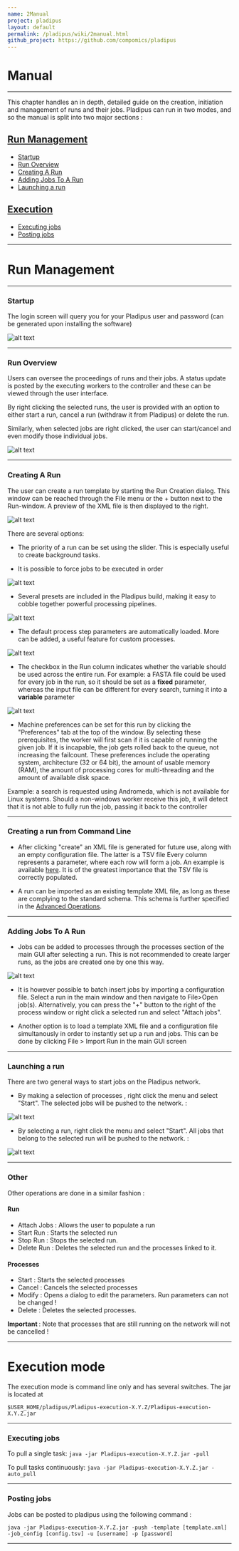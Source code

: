```yaml
---
name: 2Manual
project: pladipus
layout: default
permalink: /pladipus/wiki/2manual.html
github_project: https://github.com/compomics/pladipus
---
```


# Manual

----

This chapter handles an in depth, detailed guide on the creation, initiation and management of runs and their jobs. Pladipus can run in two modes, and so the manual is split into two major sections : 

## [Run Management](#run-management) 
* [Startup](#startup)
* [Run Overview](#run-overview)
* [Creating A Run](#creating-a-run)
* [Adding Jobs To A Run](#adding-jobs-to-a-run)
* [Launching a run](#launching-a-run)

## [Execution](#run-execution) 
* [Executing jobs](#executing-jobs)
* [Posting jobs](#posting-jobs)


----

# Run Management

----

### Startup

The login screen will query you for your Pladipus user and password (can be generated upon installing the software)

![alt text](https://github.com/compomics/pladipus/wiki/Pladipus_login.png)

----

### Run Overview

Users can oversee the proceedings of runs and their jobs. A status update is posted by the executing workers to the controller and these can be viewed through the user interface.

By right clicking the selected runs, the user is provided with an option to either start a run, cancel a run (withdraw it from Pladipus) or delete the run.

Similarly, when selected jobs are right clicked, the user can start/cancel and even modify those individual jobs.

![alt text](https://github.com/compomics/pladipus/wiki/Pladipus_main.png)

----

###  Creating A Run

The user can create a run template by starting the Run Creation dialog. This window can be reached through the File menu or the + button next to the Run-window. A preview of the XML file is then displayed to the right. 

![alt text](https://github.com/compomics/pladipus/wiki/Run_Creation_GUI.png)

There are several options:

* The priority of a run can be set using the slider. This is especially useful to create background tasks.

* It is possible to force jobs to be executed in order

![alt text](https://github.com/compomics/pladipus/wiki/Chain_Jobs.png)

* Several presets are included in the Pladipus build, making it easy to cobble together powerful processing pipelines.

![alt text](https://github.com/compomics/pladipus/wiki/Run_Creation_Window_presets.png)

* The default process step parameters are automatically loaded. More can be added, a useful feature for custom processes.

![alt text](https://github.com/compomics/pladipus/wiki/Run_Creation_Window_parameters.png)

* The checkbox in the Run column indicates whether the variable should be used across the entire run. For example: a FASTA file could be used for every job in the run, so it should be set as a **fixed** parameter, whereas the input file can be different for every search, turning it into a **variable** parameter

![alt text](https://github.com/compomics/pladipus/wiki/Run_Creation_Window_preferences.png)

* Machine preferences can be set for this run by clicking the "Preferences" tab at the top of the window. By selecting these prerequisites, the worker will first scan if it is capable of running the given job. If it is incapable, the job gets rolled back to the queue, not increasing the failcount.
These preferences include the operating system, architecture (32 or 64 bit), the amount of usable memory (RAM), the amount of processing cores for multi-threading  and the amount of available disk space.

Example: a search is requested using Andromeda, which is not available for Linux systems. Should a non-windows worker receive this job, it will detect that it is not able to fully run the job, passing it back to the controller

----

###  Creating a run from Command Line

* After clicking "create" an XML file is generated for future use, along with an empty configuration file. The latter is a TSV file Every column represents a parameter, where each row will form a job. An example is available [here](/pladipus/wiki/example-configuration.html). It is of the greatest importance that the TSV file is correctly populated.

* A run can be imported as an existing template XML file, as long as these are complying to the standard schema. This schema is further specified in the [Advanced Operations](https://github.com/compomics/pladipus/wiki/3.-Advanced-Operations).

----

###  Adding Jobs To A Run

* Jobs can be added to processes through the processes section of the main GUI after selecting a run. This is not recommended to create larger runs, as the jobs are created one by one this way.
 
![alt text](https://github.com/compomics/pladipus/wiki/Job_Creation_Dialog.png)

* It is however possible to batch insert jobs by importing a configuration file. Select a run in the main window and then navigate to File>Open job(s). Alternatively, you can press the "+" button to the right of the process window or right click a selected run and select "Attach jobs".

* Another option is to load a template XML file and a configuration file simultanously in order to instantly set up a run and jobs. This can be done by clicking File > Import Run in the main GUI screen

----

###  Launching a run


There are two general ways to start jobs on the Pladipus network.

* By making a selection of processes , right click the menu and select "Start". The selected jobs will be pushed to the network. :

 ![alt text](https://github.com/compomics/pladipus/wiki/Process_Start.png)

* By selecting a run, right click the menu and select "Start". All jobs that belong to the selected run will be pushed to the network. :

 ![alt text](https://github.com/compomics/pladipus/wiki/Run_Start.png)

----

###  Other

Other operations are done in a similar fashion : 

#### Run

* Attach Jobs : Allows the user to populate a run
* Start Run : Starts the selected run
* Stop Run : Stops the selected run. 
* Delete Run : Deletes the selected run and the processes linked to it.

#### Processes

* Start : Starts the selected processes
* Cancel : Cancels the selected processes
* Modify : Opens a dialog to edit the parameters. Run parameters can not be changed !
* Delete : Deletes the selected processes.

<b>Important </b>: Note that processes that are still running on the network will not be cancelled !

----

# Execution mode

The execution mode is command line only and has several switches. The jar is located at 

`$USER_HOME/pladipus/Pladipus-execution-X.Y.Z/Pladipus-execution-X.Y.Z.jar`

----

### Executing jobs
  
To pull a single task: `java -jar Pladipus-execution-X.Y.Z.jar -pull`

To pull tasks continuously: `java -jar Pladipus-execution-X.Y.Z.jar -auto_pull`

----

### Posting jobs

Jobs can be posted to pladipus using the following command : 

`java -jar Pladipus-execution-X.Y.Z.jar -push -template [template.xml] -job_config [config.tsv] -u [username] -p [password]`

----
